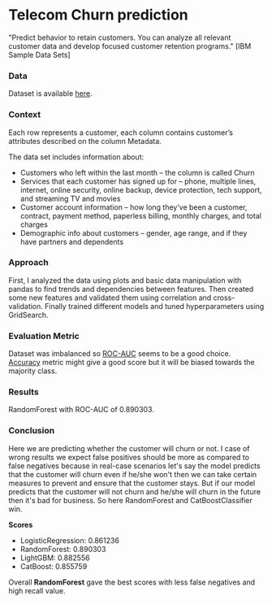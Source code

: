 # Telecom Churn prediction
"Predict behavior to retain customers. You can analyze all relevant customer data and develop focused customer retention programs." [IBM Sample Data Sets]

### Data
Dataset is available [here](https://www.kaggle.com/blastchar/telco-customer-churn).

### Context
Each row represents a customer, each column contains customer’s attributes described on the column Metadata.

The data set includes information about:
- Customers who left within the last month – the column is called Churn
- Services that each customer has signed up for – phone, multiple lines, internet, online security, online backup, device protection, tech support, and streaming TV and movies
- Customer account information – how long they’ve been a customer, contract, payment method, paperless billing, monthly charges, and total charges
- Demographic info about customers – gender, age range, and if they have partners and dependents

### Approach
First, I analyzed the data using plots and basic data manipulation with pandas to find trends and dependencies between features. Then created some new features and validated them using correlation and cross-validation. Finally trained different models and tuned hyperparameters using GridSearch.

### Evaluation Metric
Dataset was imbalanced so [ROC-AUC](https://en.wikipedia.org/wiki/Receiver_operating_characteristic) seems to be a good choice. [Accuracy](https://en.wikipedia.org/wiki/Accuracy_and_precision) metric might give a good score but it will be biased towards the majority class.


### Results
RandomForest with ROC-AUC of 0.890303.

### Conclusion
Here we are predicting whether the customer will churn or not. I case of wrong results we expect false positives should be more as compared to false negatives because in real-case scenarios let's say the model predicts that the customer will churn even if he/she won't then we can take certain measures to prevent and ensure that the customer stays. But if our model predicts that the customer will not churn and he/she will churn in the future then it's bad for business. So here RandomForest and CatBoostClassifier win.

**Scores**
- LogisticRegression: 0.861236
- RandomForest: 0.890303
- LightGBM: 0.882556
- CatBoost: 0.855759

Overall **RandomForest** gave the best scores with less false negatives and high recall value.